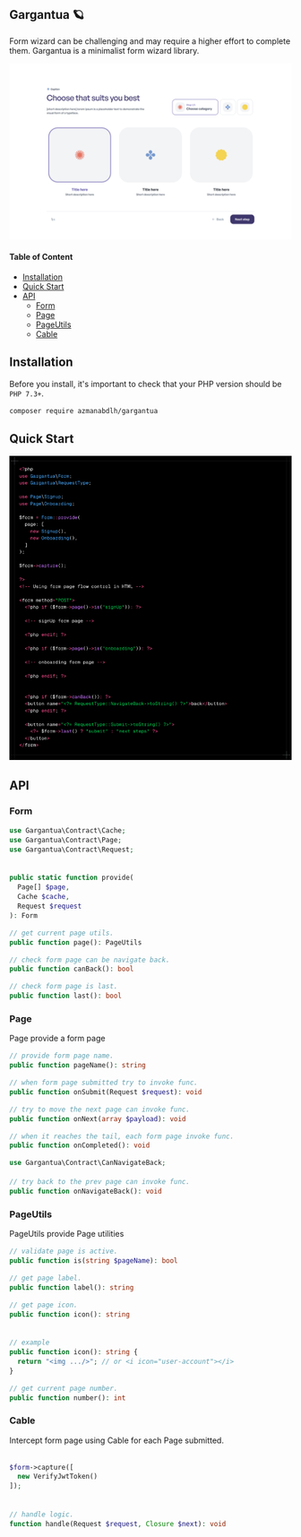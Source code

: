 
## Gargantua 🪐
Form wizard can be challenging and may require a higher effort to complete them. Gargantua is a minimalist form wizard library.

![demo](/demo.gif)

#### Table of Content
* [Installation](#installation)
* [Quick Start](#quick-start)
* [API](#api)
  * [Form](#form)
  * [Page](#page)
  * [PageUtils](#pageutils)
  * [Cable](#cable)





## Installation
Before you install, it's important to check that your PHP version should be `PHP 7.3+`.
```bash
composer require azmanabdlh/gargantua
```

## Quick Start
![quick-start](/quick-demo.png)

## API

### Form
```php
use Gargantua\Contract\Cache;
use Gargantua\Contract\Page;
use Gargantua\Contract\Request;


public static function provide(
  Page[] $page,
  Cache $cache,
  Request $request
): Form
```

```php
// get current page utils.
public function page(): PageUtils
```

```php
// check form page can be navigate back.
public function canBack(): bool
```

```php
// check form page is last.
public function last(): bool
```


### Page
Page provide a form page

```php
// provide form page name.
public function pageName(): string
```

```php
// when form page submitted try to invoke func.
public function onSubmit(Request $request): void
```

```php
// try to move the next page can invoke func.
public function onNext(array $payload): void
```

```php
// when it reaches the tail, each form page invoke func.
public function onCompleted(): void
```

```php
use Gargantua\Contract\CanNavigateBack;

// try back to the prev page can invoke func.
public function onNavigateBack(): void
```


### PageUtils
PageUtils provide Page utilities

```php
// validate page is active.
public function is(string $pageName): bool
```

```php
// get page label.
public function label(): string
```

```php
// get page icon.
public function icon(): string


// example
public function icon(): string {
  return "<img .../>"; // or <i icon="user-account"></i>
}
```
```php
// get current page number.
public function number(): int
```


### Cable
Intercept form page using Cable for each Page submitted.

```php

$form->capture([
  new VerifyJwtToken()
]);


// handle logic.
function handle(Request $request, Closure $next): void
```